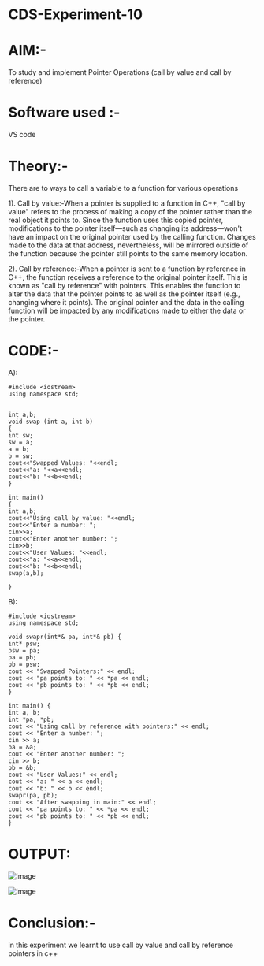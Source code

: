 # CDS-Experiment-10
# AIM:-
To study and implement Pointer Operations (call by value and call by reference)

# Software used :-
VS code

# Theory:-
There are to ways to call a variable to a function for various operations

1). Call by value:-When a pointer is supplied to a function in C++, "call by value" refers to the process of making a copy of the pointer rather than the real object it points to. Since the function uses this copied pointer, modifications to the pointer itself—such as changing its address—won't have an impact on the original pointer used by the calling function. Changes made to the data at that address, nevertheless, will be mirrored outside of the function because the pointer still points to the same memory location.

2). Call by reference:-When a pointer is sent to a function by reference in C++, the function receives a reference to the original pointer itself. This is known as "call by reference" with pointers. This enables the function to alter the data that the pointer points to as well as the pointer itself (e.g., changing where it points). The original pointer and the data in the calling function will be impacted by any modifications made to either the data or the pointer.

# CODE:-
A): 
```
#include <iostream>
using namespace std;


int a,b;
void swap (int a, int b)
{
int sw;
sw = a;
a = b;
b = sw;
cout<<"Swapped Values: "<<endl;
cout<<"a: "<<a<<endl;
cout<<"b: "<<b<<endl;
}

int main()
{
int a,b;
cout<<"Using call by value: "<<endl;
cout<<"Enter a number: ";
cin>>a;
cout<<"Enter another number: ";
cin>>b;
cout<<"User Values: "<<endl;
cout<<"a: "<<a<<endl;
cout<<"b: "<<b<<endl;
swap(a,b);

}
```

B):
```
#include <iostream>
using namespace std;

void swapr(int*& pa, int*& pb) {
int* psw;
psw = pa;
pa = pb;
pb = psw;
cout << "Swapped Pointers:" << endl;
cout << "pa points to: " << *pa << endl;
cout << "pb points to: " << *pb << endl;
}

int main() {
int a, b;
int *pa, *pb;
cout << "Using call by reference with pointers:" << endl;
cout << "Enter a number: ";
cin >> a;
pa = &a;
cout << "Enter another number: ";
cin >> b;
pb = &b;
cout << "User Values:" << endl;
cout << "a: " << a << endl;
cout << "b: " << b << endl;
swapr(pa, pb);
cout << "After swapping in main:" << endl;
cout << "pa points to: " << *pa << endl;
cout << "pb points to: " << *pb << endl;
}
```

# OUTPUT:

![image](https://github.com/user-attachments/assets/2c2d2ad9-186f-4eb7-9323-0e0ff9a4dc70)


![image](https://github.com/user-attachments/assets/a22880c2-8716-442e-9efe-016abffcb8e9)



 # Conclusion:- <br>
in this experiment we learnt to use call by value and call by reference pointers in c++
